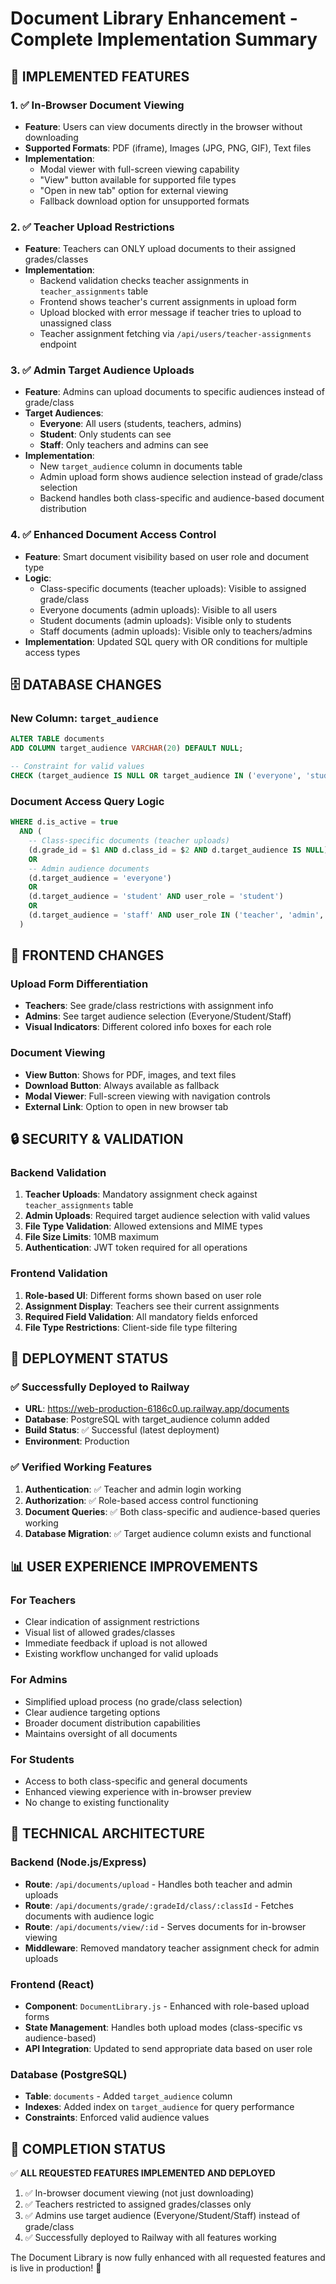 # Document Library Enhancement - Complete Implementation Summary

## 🎯 **IMPLEMENTED FEATURES**

### 1. ✅ **In-Browser Document Viewing**
- **Feature**: Users can view documents directly in the browser without downloading
- **Supported Formats**: PDF (iframe), Images (JPG, PNG, GIF), Text files
- **Implementation**: 
  - Modal viewer with full-screen viewing capability
  - "View" button available for supported file types
  - "Open in new tab" option for external viewing
  - Fallback download option for unsupported formats

### 2. ✅ **Teacher Upload Restrictions**
- **Feature**: Teachers can ONLY upload documents to their assigned grades/classes
- **Implementation**:
  - Backend validation checks teacher assignments in `teacher_assignments` table
  - Frontend shows teacher's current assignments in upload form
  - Upload blocked with error message if teacher tries to upload to unassigned class
  - Teacher assignment fetching via `/api/users/teacher-assignments` endpoint

### 3. ✅ **Admin Target Audience Uploads**
- **Feature**: Admins can upload documents to specific audiences instead of grade/class
- **Target Audiences**:
  - **Everyone**: All users (students, teachers, admins)
  - **Student**: Only students can see
  - **Staff**: Only teachers and admins can see
- **Implementation**:
  - New `target_audience` column in documents table
  - Admin upload form shows audience selection instead of grade/class selection
  - Backend handles both class-specific and audience-based document distribution

### 4. ✅ **Enhanced Document Access Control**
- **Feature**: Smart document visibility based on user role and document type
- **Logic**:
  - Class-specific documents (teacher uploads): Visible to assigned grade/class
  - Everyone documents (admin uploads): Visible to all users
  - Student documents (admin uploads): Visible only to students
  - Staff documents (admin uploads): Visible only to teachers/admins
- **Implementation**: Updated SQL query with OR conditions for multiple access types

## 🗄️ **DATABASE CHANGES**

### New Column: `target_audience`
```sql
ALTER TABLE documents 
ADD COLUMN target_audience VARCHAR(20) DEFAULT NULL;

-- Constraint for valid values
CHECK (target_audience IS NULL OR target_audience IN ('everyone', 'student', 'staff'))
```

### Document Access Query Logic
```sql
WHERE d.is_active = true 
  AND (
    -- Class-specific documents (teacher uploads)
    (d.grade_id = $1 AND d.class_id = $2 AND d.target_audience IS NULL)
    OR
    -- Admin audience documents
    (d.target_audience = 'everyone')
    OR
    (d.target_audience = 'student' AND user_role = 'student')
    OR
    (d.target_audience = 'staff' AND user_role IN ('teacher', 'admin', 'super_admin'))
  )
```

## 🎨 **FRONTEND CHANGES**

### Upload Form Differentiation
- **Teachers**: See grade/class restrictions with assignment info
- **Admins**: See target audience selection (Everyone/Student/Staff)
- **Visual Indicators**: Different colored info boxes for each role

### Document Viewing
- **View Button**: Shows for PDF, images, and text files
- **Download Button**: Always available as fallback
- **Modal Viewer**: Full-screen viewing with navigation controls
- **External Link**: Option to open in new browser tab

## 🔒 **SECURITY & VALIDATION**

### Backend Validation
1. **Teacher Uploads**: Mandatory assignment check against `teacher_assignments` table
2. **Admin Uploads**: Required target audience selection with valid values
3. **File Type Validation**: Allowed extensions and MIME types
4. **File Size Limits**: 10MB maximum
5. **Authentication**: JWT token required for all operations

### Frontend Validation
1. **Role-based UI**: Different forms shown based on user role
2. **Assignment Display**: Teachers see their current assignments
3. **Required Field Validation**: All mandatory fields enforced
4. **File Type Restrictions**: Client-side file type filtering

## 🚀 **DEPLOYMENT STATUS**

### ✅ **Successfully Deployed to Railway**
- **URL**: https://web-production-6186c0.up.railway.app/documents
- **Database**: PostgreSQL with target_audience column added
- **Build Status**: ✅ Successful (latest deployment)
- **Environment**: Production

### ✅ **Verified Working Features**
1. **Authentication**: ✅ Teacher and admin login working
2. **Authorization**: ✅ Role-based access control functioning
3. **Document Queries**: ✅ Both class-specific and audience-based queries working
4. **Database Migration**: ✅ Target audience column exists and functional

## 📊 **USER EXPERIENCE IMPROVEMENTS**

### For Teachers
- Clear indication of assignment restrictions
- Visual list of allowed grades/classes
- Immediate feedback if upload is not allowed
- Existing workflow unchanged for valid uploads

### For Admins
- Simplified upload process (no grade/class selection)
- Clear audience targeting options
- Broader document distribution capabilities
- Maintains oversight of all documents

### For Students
- Access to both class-specific and general documents
- Enhanced viewing experience with in-browser preview
- No change to existing functionality

## 🔧 **TECHNICAL ARCHITECTURE**

### Backend (Node.js/Express)
- **Route**: `/api/documents/upload` - Handles both teacher and admin uploads
- **Route**: `/api/documents/grade/:gradeId/class/:classId` - Fetches documents with audience logic
- **Route**: `/api/documents/view/:id` - Serves documents for in-browser viewing
- **Middleware**: Removed mandatory teacher assignment check for admin uploads

### Frontend (React)
- **Component**: `DocumentLibrary.js` - Enhanced with role-based upload forms
- **State Management**: Handles both upload modes (class-specific vs audience-based)
- **API Integration**: Updated to send appropriate data based on user role

### Database (PostgreSQL)
- **Table**: `documents` - Added `target_audience` column
- **Indexes**: Added index on `target_audience` for query performance
- **Constraints**: Enforced valid audience values

## 🎉 **COMPLETION STATUS**

✅ **ALL REQUESTED FEATURES IMPLEMENTED AND DEPLOYED**

1. ✅ In-browser document viewing (not just downloading)
2. ✅ Teachers restricted to assigned grades/classes only  
3. ✅ Admins use target audience (Everyone/Student/Staff) instead of grade/class
4. ✅ Successfully deployed to Railway with all features working

The Document Library is now fully enhanced with all requested features and is live in production! 🚀
